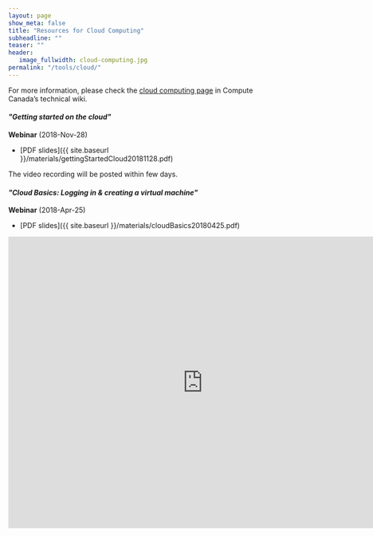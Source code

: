 ```yaml
---
layout: page
show_meta: false
title: "Resources for Cloud Computing"
subheadline: ""
teaser: ""
header:
   image_fullwidth: cloud-computing.jpg
permalink: "/tools/cloud/"
---
```


<!-- 1. Open `_config.yml` and work it through, it's well documented -->
<!-- 1. [Read the documentation][1] to check out all features of *Feeling Responsive*. -->
<!--  [1]: {{ site.url }}{{ site.baseurl }}/documentation/ -->

For more information, please check the [cloud computing page](https://docs.computecanada.ca/wiki/Cloud)
in Compute Canada&#8217;s technical wiki.

#### *"Getting started on the cloud"*

**Webinar** (2018-Nov-28)

* [PDF slides]({{ site.baseurl }}/materials/gettingStartedCloud20181128.pdf)

The video recording will be posted within few days.

#### *"Cloud Basics: Logging in & creating a virtual machine"*

**Webinar** (2018-Apr-25)

* [PDF slides]({{ site.baseurl }}/materials/cloudBasics20180425.pdf)

<div class="flex-video">
	<iframe width="780" height="585" src="https://www.youtube.com/embed/xua1-OL-JGc" frameborder="0"
	allow="autoplay; encrypted-media" allowfullscreen></iframe>
</div>

&nbsp;
